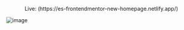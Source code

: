 <p align="center">Live: (https://es-frontendmentor-new-homepage.netlify.app/)</p>

![image](https://github.com/user-attachments/assets/64150a70-5b6c-4b61-beaa-264ec790fba0)
